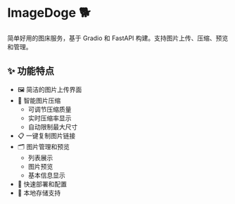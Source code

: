 # ImageDoge 🐕

简单好用的图床服务，基于 Gradio 和 FastAPI 构建。支持图片上传、压缩、预览和管理。

## ✨ 功能特点

- 🖼️ 简洁的图片上传界面
- 🔄 智能图片压缩
  - 可调节压缩质量
  - 实时压缩率显示
  - 自动限制最大尺寸
- 📋 一键复制图片链接
- 🗂️ 图片管理和预览
  - 列表展示
  - 图片预览
  - 基本信息显示
- 🚀 快速部署和配置
- 💾 本地存储支持